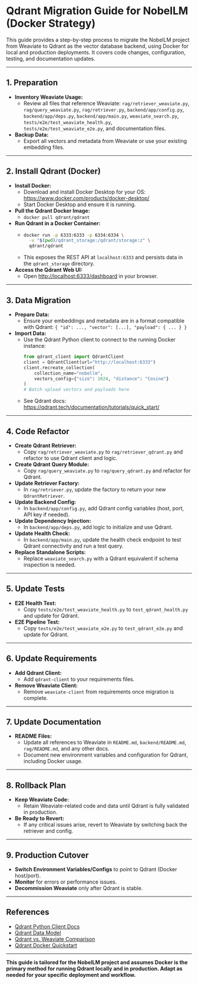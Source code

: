 # Qdrant Migration Guide for NobelLM (Docker Strategy)

This guide provides a step-by-step process to migrate the NobelLM project from Weaviate to Qdrant as the vector database backend, using Docker for local and production deployments. It covers code changes, configuration, testing, and documentation updates.

---

## 1. Preparation

- **Inventory Weaviate Usage:**
  - Review all files that reference Weaviate: `rag/retriever_weaviate.py`, `rag/query_weaviate.py`, `rag/retriever.py`, `backend/app/config.py`, `backend/app/deps.py`, `backend/app/main.py`, `weaviate_search.py`, `tests/e2e/test_weaviate_health.py`, `tests/e2e/test_weaviate_e2e.py`, and documentation files.
- **Backup Data:**
  - Export all vectors and metadata from Weaviate or use your existing embedding files.

---

## 2. Install Qdrant (Docker)

- **Install Docker:**
  - Download and install Docker Desktop for your OS: https://www.docker.com/products/docker-desktop/
  - Start Docker Desktop and ensure it is running.
- **Pull the Qdrant Docker Image:**
  - `docker pull qdrant/qdrant`
- **Run Qdrant in a Docker Container:**
  - ```sh
    docker run -p 6333:6333 -p 6334:6334 \
      -v "$(pwd)/qdrant_storage:/qdrant/storage:z" \
      qdrant/qdrant
    ```
  - This exposes the REST API at `localhost:6333` and persists data in the `qdrant_storage` directory.
- **Access the Qdrant Web UI:**
  - Open [http://localhost:6333/dashboard](http://localhost:6333/dashboard) in your browser.

---

## 3. Data Migration

- **Prepare Data:**
  - Ensure your embeddings and metadata are in a format compatible with Qdrant: `{ "id": ..., "vector": [...], "payload": { ... } }`
- **Import Data:**
  - Use the Qdrant Python client to connect to the running Docker instance:
    ```python
    from qdrant_client import QdrantClient
    client = QdrantClient(url="http://localhost:6333")
    client.recreate_collection(
        collection_name="nobellm",
        vectors_config={"size": 1024, "distance": "Cosine"}
    )
    # Batch upload vectors and payloads here
    ```
  - See Qdrant docs: https://qdrant.tech/documentation/tutorials/quick_start/

---

## 4. Code Refactor

- **Create Qdrant Retriever:**
  - Copy `rag/retriever_weaviate.py` to `rag/retriever_qdrant.py` and refactor to use Qdrant client and logic.
- **Create Qdrant Query Module:**
  - Copy `rag/query_weaviate.py` to `rag/query_qdrant.py` and refactor for Qdrant.
- **Update Retriever Factory:**
  - In `rag/retriever.py`, update the factory to return your new `QdrantRetriever`.
- **Update Backend Config:**
  - In `backend/app/config.py`, add Qdrant config variables (host, port, API key if needed).
- **Update Dependency Injection:**
  - In `backend/app/deps.py`, add logic to initialize and use Qdrant.
- **Update Health Check:**
  - In `backend/app/main.py`, update the health check endpoint to test Qdrant connectivity and run a test query.
- **Replace Standalone Scripts:**
  - Replace `weaviate_search.py` with a Qdrant equivalent if schema inspection is needed.

---

## 5. Update Tests

- **E2E Health Test:**
  - Copy `tests/e2e/test_weaviate_health.py` to `test_qdrant_health.py` and update for Qdrant.
- **E2E Pipeline Test:**
  - Copy `tests/e2e/test_weaviate_e2e.py` to `test_qdrant_e2e.py` and update for Qdrant.

---

## 6. Update Requirements

- **Add Qdrant Client:**
  - Add `qdrant-client` to your requirements files.
- **Remove Weaviate Client:**
  - Remove `weaviate-client` from requirements once migration is complete.

---

## 7. Update Documentation

- **README Files:**
  - Update all references to Weaviate in `README.md`, `backend/README.md`, `rag/README.md`, and any other docs.
  - Document new environment variables and configuration for Qdrant, including Docker usage.

---

## 8. Rollback Plan

- **Keep Weaviate Code:**
  - Retain Weaviate-related code and data until Qdrant is fully validated in production.
- **Be Ready to Revert:**
  - If any critical issues arise, revert to Weaviate by switching back the retriever and config.

---

## 9. Production Cutover

- **Switch Environment Variables/Configs** to point to Qdrant (Docker host/port).
- **Monitor** for errors or performance issues.
- **Decommission Weaviate** only after Qdrant is stable.

---

## References

- [Qdrant Python Client Docs](https://qdrant.tech/documentation/quick_start/)
- [Qdrant Data Model](https://qdrant.tech/documentation/concepts/data_model/)
- [Qdrant vs. Weaviate Comparison](https://qdrant.tech/documentation/comparisons/weaviate/)
- [Qdrant Docker Quickstart](https://qdrant.tech/documentation/quick_start/#run-qdrant-with-docker)

---

**This guide is tailored for the NobelLM project and assumes Docker is the primary method for running Qdrant locally and in production. Adapt as needed for your specific deployment and workflow.** 